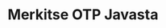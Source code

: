 ---
############################# Static ############################
layout: "auto-gen-annotation"

############################# Head ############################
head_title: "Java OTP Annotation API Annotate in C#"
head_description: "Java-sovellusliittymä suosittujen huomautustyyppien luomiseen ja merkitsemiseen OTP-tiedostoista, kuvista, piirustuksista ja asiakirjatiedostomuodoista."

############################# Header ############################
title: "Merkitse OTP Javasta"
description: ""
bg_image: "https://cms.admin.containerize.com/templates/aspose/App_Themes/V3/images/bg/header1.png"
bg_overlay: false
button:
    enable: true
    icon: "fas fa-arrow-down"
    label: "Lataa ilmainen kokeiluversio"
    link: "https://downloads.groupdocs.com/annotation/java"

############################# About ############################
about:
    enable: true
    title: "Tietoja GroupDocs.Annotation for Java API:sta"
    content: |
        GroupDocs.Annotation for Java API on kirjasto, jonka avulla voit lisätä huomautuksia PDF-, Word- ja muihin asiakirjoihin Macissa, Windowsissa tai Ubuntussa. [GroupDocs.Annotation for Java](/annotation/java) on natiivi Java-sovellusliittymä merkintöjen hallintaan, ja siinä on kattava tuki merkintöjen luomiseen, lisäämiseen, muokkaamiseen, poistamiseen, poimimiseen ja vientiin kuvista ja useista muista asiakirjoista. Täydellinen luettelo tuetuista asiakirjamuodoista löytyy tällä [sivulla](https://docs.groupdocs.com/annotation/java/supported-document-formats/).
        Tämän kirjaston avulla voit työskennellä OTP-asiakirjan lisäksi myös monien muiden asiakirjojen kanssa, kuten Word, Excel, PowerPoint, Outlook-sähköpostit, Visio, Adobe, OpenDocument, OpenOffice, Photoshop, AutoCad ja monet muut.
        GroupDocs.Annotation for Java API:n avulla voit luoda ja lisätä uusia muistiinpanoja, muokata huomautuksia, poimia kommentteja, merkintöjä ja poistaa niitä asiakirjoista. Kirjasto tukee 13 erilaista merkintätyyppiä, mukaan lukien teksti, polyline, alue, alleviivaus, piste, vesileima, nuoli, ellipsi, tekstin vaihto, etäisyys, tekstikenttä, resurssien muokkaus PDF-, HTML-, Microsoft Word -asiakirjoissa, laskentataulukoissa, kaavioissa, esityksissä, piirustuksia, kuvia ja monia muita tiedostomuotoja.
        Esimerkki (katso alla) havainnollistaa työskentelyä asiakirjan OTP kanssa. Tässä esimerkissä voit nähdä GroupDocsin työskentelyn päävaiheet. Huomautus: Määritä lisenssi, avaa dokumentti, jota haluat käsitellä, ja luo huomautus, tietoobjektien lisääminen merkintöjen ominaisuuksien määrittämiseksi tarpeidesi mukaan ja tuloksen tallentaminen haluttuun paikkaan. Voit myös tutustua tarkemmin tuettuihin ominaisuuksiin github-sivullamme [sivulla](https://github.com/groupdocs-annotation/GroupDocs.Annotation-for-Java) tai tuotteessamme [dokumentaatiossa](https://docs.groupdocs.com/annotation/java/getting-started/).

############################# Steps ############################
howTo_Add:
steps_Add:
    enable: true
    title_left: "Ohjeet merkintöjen lisäämiseen Java-tiedostoon OTP"
    content_left: |
        [GroupDocs.Annotation](/annotation/java/) tekee Java-kehittäjien helpoksi lisätä erilaisia ​​huomautustyyppejä OTP-tiedostoihin missä tahansa Java-pohjaisessa sovelluksessa toteuttamalla muutaman helpon vaiheen.
        *   Luo vastausobjekteja kommentilla ja päivämäärällä.
        *   Luo AreaAnnotation-objekti, aseta alueasetukset ja lisää vastauksia.
        *   Luo Annotator-objekti ja lisää alueen huomautus.
        *   Tallenna tulostiedosto.
    title_right: "Laitteistovaatimukset"
    content_right: |
        GroupDocs.Annotation Java-sovellusliittymille tuetaan kaikilla tärkeimmillä alustoilla ja käyttöjärjestelmillä. Ennen kuin suoritat alla olevan koodin, varmista, että sinulla on seuraavat edellytykset asennettuna järjestelmääsi.
        *   Käyttöjärjestelmät: Microsoft Windows, Linux, MacOS
        *   Kehitysympäristö: NetBeans, Intellij IDEA, Eclipse jne
        *   Java Runtime Environment: Java 7 (1.7) tai uudempi
        *   Hanki GroupDocs.Annotation for Java uusin versio [GroupDocs Artifact Repositorysta](https://repository.groupdocs.com/webapp/#/artifacts/browse/tree/General/repo/com/groupdocs/groupdocs-annotation)

############################# Preview ############################
preview_Add:
    enable: true
    title: Huomautuksen esikatselu ja koodinäyte
    content: |
        ![Annotation preview image](https://docs.groupdocs.com/annotation/java/images/add-area-annotation.png)
    code: |
        ```java
        // Create an instance of Reply class and add comments
        Reply firstReply = new Reply();
        firstReply.setComment("First comment");
        firstReply.setRepliedOn(Calendar.getInstance().getTime());
        
        Reply secondReply = new Reply();
        secondReply.setComment("Second comment");
        secondReply.setRepliedOn(Calendar.getInstance().getTime());
        
        List<Reply> replies = new ArrayList<Reply>();
        replies.add(firstReply);
        replies.add(secondReply);
        
        // Create an instance of AreaAnnotation class and set options
        AreaAnnotation area = new AreaAnnotation();
        area.setBackgroundColor(65535);
        area.setBox(new Rectangle(100, 100, 100, 100));
        area.setCreatedOn(Calendar.getInstance().getTime());
        area.setMessage("This is area annotation");
        area.setOpacity(0.7);
        area.setPageNumber(0);
        area.setPenColor(65535);
        area.setPenStyle(PenStyle.Dot);
        area.setPenWidth((byte) 3);
        area.setReplies(replies);
        
        // Create an instance of Annotator class
        Annotator annotator = new Annotator("input.bmp");
        
        // Add annotation
        annotator.add(area);
        
        // Save to file
        annotator.save("output.bmp");
        annotator.dispose();
        ```

############################# Steps ############################
howTo_Remove:
steps_Remove:
    enable: true
    title_left: "Ohjeet merkintöjen poistamiseen Java-tiedostosta OTP"
    content_left: |
        [GroupDocs.Annotation](/annotation/java/) Helpottaa Java-kehittäjien merkintöjen tietojen poistamista OTP-tiedostoista missä tahansa Java-pohjaisessa sovelluksessa toteuttamalla muutaman helpon vaiheen.
        *   Luo vastausobjekteja kommentilla ja päivämäärällä.
        *   Luo SaveOptions-objekti ja aseta AnnotationTypes = AnnotationType.None.
        *   Kutsu tallennusmenetelmää tuloksena olevalla asiakirjapolulla tai -virralla ja SaveOptions-objektilla.

############################# Preview ############################
preview_Remove:
    enable: true
    code: |
        ```java
        // Create an instance of Annotator class 
        Annotator annotator = new Annotator("C://input.bmp");

        // Remove annotation by set type None 
        SaveOptions saveOptions = new SaveOptions();
        saveOptions.setAnnotationTypes(AnnotationType.None);

        // Save annotation to output file
        annotator.save("C://output.bmp", saveOptions);
        annotator.dispose();
        ```

############################# Steps ############################
howTo_Edit:
steps_Edit:
    enable: true
    title_left: "Ohjeet merkintöjen muokkaamiseen Javassa tiedostosta OTP"
    content_left: |
        [GroupDocs.Annotation](/annotation/java/) helpottaa Java-kehittäjien merkintöjen ominaisuuksien päivittämistä OTP-tiedostoista missä tahansa Java-pohjaisessa sovelluksessa toteuttamalla muutaman helpon vaiheen.
        *   Instantoi Annotator-objekti syöteasiakirjan polulla tai virralla instantoiduilla LoadOptions-toiminnoilla, kun ImportAnnotations = true.
        *   Luo jokin AnnotationBase-toteutus ja aseta olemassa olevan merkinnän tunnus (jos merkintää tällä tunnuksella ei löydy, mitään ei muuteta) tai merkintöjen polkuluettelo (kaikki olemassa olevat merkinnät poistetaan).
        *   Kutsu Annotator-objektin päivitysmenetelmä hyväksytyillä huomautuksilla.
        *   Kutsu tallennusmenetelmää tuloksena olevalla asiakirjapolulla tai -virralla ja SaveOptions-objektilla.

############################# Preview ############################
preview_Edit:
    enable: true
    code: |
        ```java
        String outputPath = "UpdateAnnotation.bmp";

        // Create an instance of Annotator class
        Annotator annotator = new Annotator("input.bmp");
        
        // Create an instance of Reply class for first example and add comments
        Reply reply1 = new Reply();
        reply1.setComment("Original first comment");
        reply1.setRepliedOn(Calendar.getInstance().getTime());
        
        Reply reply2 = new Reply();
        reply2.setComment("Original second comment");
        reply2.setRepliedOn(Calendar.getInstance().getTime());
        
        java.util.List replies = new ArrayList();
        replies.add(reply1);
        replies.add(reply2);
        
        // Create an instance of AreaAnnotation class and set options
        AreaAnnotation original = new AreaAnnotation();
        original.setId(1);
        original.setBackgroundColor(65535);
        original.setBox(new Rectangle(100, 100, 100, 100));
        original.setCreatedOn(Calendar.getInstance().getTime());
        original.setMessage("This is original annotation");
        original.setReplies(replies);
        
        // Add original annotation
        annotator.add(original);
        annotator.save(outputPath);
        annotator.dispose();
        
        LoadOptions loadOptions = new LoadOptions();
        
        // Open annotated document
        Annotator annotator1 = new Annotator(outputPath, loadOptions);
        
        // Create an instance of Reply class for update first example
        Reply reply3 = new Reply();
        reply3.setComment("Updated first comment");
        reply3.setRepliedOn(Calendar.getInstance().getTime());
        
        Reply reply4 = new Reply();
        reply4.setComment("Updated second comment");
        reply4.setRepliedOn(Calendar.getInstance().getTime());
        
        java.util.List replies1 = new ArrayList();
        replies1.add(reply3);
        replies1.add(reply4);

        // Suggest we want change some properties of existed annotation
        AreaAnnotation updated = new AreaAnnotation();
        updated.setId(1);
        updated.setBackgroundColor(255);
        updated.setBox(new Rectangle(0, 0, 50, 200));
        updated.setCreatedOn(Calendar.getInstance().getTime());
        updated.setMessage("This is updated annotation");
        updated.setReplies(replies1);
        
        // Update and save annotation
        annotator1.update(updated);
        annotator1.save(outputPath);
        annotator1.dispose();
        ```

############################# Steps ############################
howTo_Extract:
steps_Extract:
    enable: true
    title_left: "Ohjeet merkintöjen purkamiseen Java-tiedostosta OTP"
    content_left: |
        [GroupDocs.Annotation](/annotation/java/) Helpottaa Java-kehittäjien merkintöjen tekemistä asiakirjoihin ja merkintätietojen poimia OTP-tiedostoista missä tahansa Java-pohjaisessa sovelluksessa muutaman helpon vaiheen avulla.
        *   Luo vastausobjekteja kommentilla ja päivämäärällä.
        *   Luo LoadOptions-objekti ja kutsu SetImportAnnotations tosi-argumentilla.
        *   Määrittele muuttuja tyypillä List.
        *   Kutsu get-metodi ja palauta tulos yllä olevaan muuttujaan.

############################# Preview ############################
preview_Extract:
    enable: true
    code: |
        ```java
        // For using this example input file ("annotated.bmp") must be with annotations
        LoadOptions loadOptions = new LoadOptions();
        
        // Create an instance of Annotator class and get annotations
        final Annotator annotator = new Annotator("annotated.bmp", loadOptions);
        List annotations = annotator.get();
        ```

############################# Demos ############################
demos:
    enable: true
    title: "Live-esittelyt asiakirjojen ja kuvien huomautusten lisäämiseen, poistamiseen, muokkaamiseen ja poimimiseen"
    content: |
        Lisää, poista, muokkaa ja pura merkintöjä tiedostoon OTP heti käymällä [GroupDocs.Annotation Live Demos](https://products.groupdocs.app/annotation/family) -sivustolla. Live-demolla on seuraavat edut

############################# About Formats ############################
about_formats:
    enable: true
    format:
        # format loop
        - icon: "far fa-file-otp"
          title: "Tietoja tiedostomuodosta OTP"
          content: |
            .OTP-tunnisteella varustetut tiedostot edustavat sovellusten OASIS OpenDocument -standardimuodossa luomia esitysmallitiedostoja. Tällaisen tiedoston sisältö sisältää esitystietoja diojen muodossa, joissa on tekstiä, kuvia, muotoja, multimediasisältöä, siirtymätehosteita ja muita diaelementtejä. Näitä mallitiedostoja käytetään uusien esitysten nopeaan luomiseen itse malliin tallennettujen tyylitietojen perusteella. OTP-tiedostoja voidaan luoda ja tallentaa useilla eri sovelluksilla, kuten OpenOffice-paketin mukana tulevalla Impressillä ja Microsoft PowerPointilla. OTP-tiedostomuoto on samanlainen kuin Microsoft PowerPoint -mallitiedostot .POT ja .POTX.

          link: "https://docs.fileformat.com/image/otp/"

############################# More Formats ############################
more_formats:
    enable: true
    title: "Työskentely muiden suosittujen asiakirjamuotojen kanssa"
    content: |
        Päivitä merkintöjen ominaisuudet joistakin suosituista tiedostomuodoista alla kuvatulla tavalla.
    format:
        # format loop
        - name: "Annotate PDF document"
          link: "https://products.groupdocs.com/annotation/java/pdf/"
          description: "Adobe Portable Document Format"

        # format loop
        - name: "Annotate DOC document"
          link: "https://products.groupdocs.com/annotation/java/doc/"
          description: "Microsoft Word Document"

        # format loop
        - name: "Annotate DOCM document"
          link: "https://products.groupdocs.com/annotation/java/docm/"
          description: "Microsoft Word Macro-Enabled Document"

        # format loop
        - name: "Annotate DOCX document"
          link: "https://products.groupdocs.com/annotation/java/docx/"
          description: "Microsoft Word Open XML Document"

        # format loop
        - name: "Annotate DOT document"
          link: "https://products.groupdocs.com/annotation/java/dot/"
          description: "Microsoft Word Document Template"

        # format loop
        - name: "Annotate DOTX document"
          link: "https://products.groupdocs.com/annotation/java/dotx/"
          description: "Word Open XML Document Template"

        # format loop
        - name: "Annotate RTF document"
          link: "https://products.groupdocs.com/annotation/java/rtf/"
          description: "Rich Text Document"

        # format loop
        - name: "Annotate ODT document"
          link: "https://products.groupdocs.com/annotation/java/odt/"
          description: "Open Document Text"

        # format loop
        - name: "Annotate XLS document"
          link: "https://products.groupdocs.com/annotation/java/xls/"
          description: "Microsoft Excel Binary File Format"

        # format loop
        - name: "Annotate XLSX document"
          link: "https://products.groupdocs.com/annotation/java/xlsx/"
          description: "Microsoft Excel Open XML Spreadsheet"

        # format loop
        - name: "Annotate XLSM document"
          link: "https://products.groupdocs.com/annotation/java/xlsm/"
          description: "Microsoft Excel Macro-Enabled Spreadsheet"

        # format loop
        - name: "Annotate XLSB document"
          link: "https://products.groupdocs.com/annotation/java/xlsb/"
          description: "Microsoft Excel Binary Worksheet"

        # format loop
        - name: "Annotate ODS document"
          link: "https://products.groupdocs.com/annotation/java/ods/"
          description: "Open Document Spreadsheet"

        # format loop
        - name: "Annotate PPT document"
          link: "https://products.groupdocs.com/annotation/java/ppt/"
          description: "PowerPoint Presentation"

        # format loop
        - name: "Annotate PPTX document"
          link: "https://products.groupdocs.com/annotation/java/pptx/"
          description: "PowerPoint Open XML Presentation"

        # format loop
        - name: "Annotate PPSX document"
          link: "https://products.groupdocs.com/annotation/java/ppsx/"
          description: "PowerPoint Open XML Slide Show"

        # format loop
        - name: "Annotate POTM document"
          link: "https://products.groupdocs.com/annotation/java/potm/"
          description: "Microsoft PowerPoint Template"

        # format loop
        - name: "Annotate PPTM document"
          link: "https://products.groupdocs.com/annotation/java/pptm/"
          description: "Microsoft PowerPoint Presentation"

        # format loop
        - name: "Annotate PPS document"
          link: "https://products.groupdocs.com/annotation/java/pps/"
          description: "Microsoft PowerPoint 97-2003 Slide Show"

        # format loop
        - name: "Annotate ODP document"
          link: "https://products.groupdocs.com/annotation/java/odp/"
          description: "OpenDocument Presentation"

        # format loop
        - name: "Annotate HTML document"
          link: "https://products.groupdocs.com/annotation/java/html/"
          description: "HyperText Markup Language"

        # format loop
        - name: "Annotate TIFF document"
          link: "https://products.groupdocs.com/annotation/java/tiff/"
          description: "Tagged Image File Format"

        # format loop
        - name: "Annotate JPEG document"
          link: "https://products.groupdocs.com/annotation/java/jpeg/"
          description: "JPEG Image"

        # format loop
        - name: "Annotate PNG document"
          link: "https://products.groupdocs.com/annotation/java/png/"
          description: "Portable Network Graphic"

        # format loop
        - name: "Annotate EML document"
          link: "https://products.groupdocs.com/annotation/java/eml/"
          description: "E-mail Message"

        # format loop
        - name: "Annotate MSG document"
          link: "https://products.groupdocs.com/annotation/java/msg/"
          description: "Microsoft Outlook E-mail Message"

        # format loop
        - name: "Annotate VSD document"
          link: "https://products.groupdocs.com/annotation/java/vsd/"
          description: "Microsoft Visio 2003-2010 Drawing"

        # format loop
        - name: "Annotate VSDX document"
          link: "https://products.groupdocs.com/annotation/java/vsdx/"
          description: "Microsoft Visio Drawing"

        # format loop
        - name: "Annotate VSS document"
          link: "https://products.groupdocs.com/annotation/java/vss/"
          description: "Microsoft Visio 2003-2010 Stencil"

        # format loop
        - name: "Annotate VST document"
          link: "https://products.groupdocs.com/annotation/java/vst/"
          description: "Microsoft Visio 2013 Stencil"

        # format loop
        - name: "Annotate DWG document"
          link: "https://products.groupdocs.com/annotation/java/dwg/"
          description: "Autodesk Design Data Formats"

        # format loop
        - name: "Annotate DXF document"
          link: "https://products.groupdocs.com/annotation/java/dxf/"
          description: "AutoCAD Drawing Interchange"

        # format loop
        - name: "Annotate DCM document"
          link: "https://products.groupdocs.com/annotation/java/dcm/"
          description: "Digital Imaging and Communications in Medicine"

        # format loop
        - name: "Annotate WMF document"
          link: "https://products.groupdocs.com/annotation/java/wmf/"
          description: "Windows Metafile"

        # format loop
        - name: "Annotate EMF document"
          link: "https://products.groupdocs.com/annotation/java/emf/"
          description: "Enhanced Metafile Format"


############################# Back to top ###############################
back_to_top:
    enable: true
---